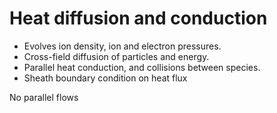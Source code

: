 Heat diffusion and conduction
=============================

- Evolves ion density, ion and electron pressures.
- Cross-field diffusion of particles and energy.
- Parallel heat conduction, and collisions between species.
- Sheath boundary condition on heat flux

No parallel flows

